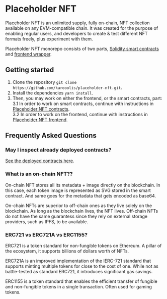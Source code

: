 # Placeholder NFT

Placeholder NFT is an unlimited supply, fully on-chain, NFT collection available on any EVM-compatible chain. It was created for the purpose of enabling regular users, and developers to create & test different NFT formats freely, plus experiment with them.

Placeholder NFT monorepo consists of two parts, [Solidity smart contracts](contracts) and [frontend wrapper](frontend).

## Getting started

1. Clone the repository `git clone https://github.com/karooolis/placeholder-nft.git`.
2. Install the dependencies `yarn install`.
3. Then, you may work on either the frontend, or the smart contracts, part:  
  3.1 In order to work on smart contracts, continue with instructions in [Placeholder NFT contracts](contracts/README.md).  
  3.2 In order to work on the frontend, continue with instructions in [Placeholder NFT frontend](frontend/README.md).

## Frequently Asked Questions

### May I inspect already deployed contracts?

[See the deployed contracts here](contracts/README.md#deployed-contracts).

### What is an on-chain NFT??

On-chain NFT stores all its metadata + image directly on the blockchain. In this case, each token image is represented as SVG stored in the smart contract. And same goes for the metadata that gets encoded as base64.

On-chain NFTs are superior to off-chain ones as they live solely on the blockchain. As long as the blockchain lives, the NFT lives. Off-chain NFTs do not have the same guarantess since they rely on external storage providers, such as IPFS, to be available.

### ERC721 vs ERC721A vs ERC1155?

ERC721 is a token standard for non-fungible tokens on Ethereum. A pillar of the ecosystem, it supports billions of dollars worth of NFTs.

ERC721A is an improved implementation of the IERC-721 standard that supports minting multiple tokens for close to the cost of one. While not as battle-tested as standard ERC721, it introduces significant gas savings.

ERC1155 is a token standard that enables the efficient transfer of fungible and non-fungible tokens in a single transaction. Often used for gaming tokens.
